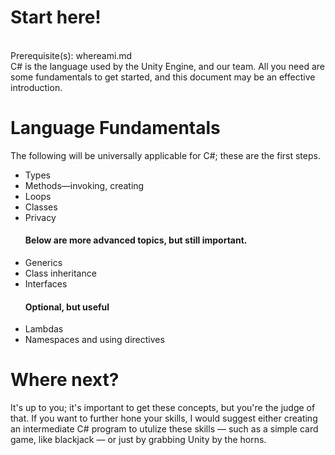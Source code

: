 # Start here!
<br>
Prerequisite(s): whereami.md
<br>
C# is the language used by the Unity Engine, and our team. All you need are some fundamentals to get started, and this document may be an effective introduction.

<h1>Language Fundamentals</h1>
The following will be universally applicable for C#; these are the first steps.
<ul>
    <li>Types</li>
    <li>Methods—invoking, creating</li>
    <li>Loops</li>
    <li>Classes</li>
    <li>Privacy</li>
    <h4>  Below are more advanced topics, but still important. </h4>
    <li>Generics</li>
    <li>Class inheritance</li>
    <li>Interfaces</li>
    <h4> Optional, but useful </h4>
    <li>Lambdas</li>
    <li>Namespaces and using directives</li>
    
  
</ul>
<h1>Where next?</h1>
It's up to you; it's important to get these concepts, but you're the judge of that. If you want to further hone your skills, I would suggest either creating an intermediate C# program to utulize these skills — such as a simple card game, like blackjack — or just by grabbing Unity by the horns.
